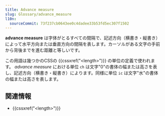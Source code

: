 ```yaml
---
title: Advance measure
slug: Glossary/advance_measure
l10n:
  sourceCommit: 73f237cb0643ee0c4dadee33b53fd5ec307f1502
---
```


**advance measure** は字体がとるすべての間隔で、記述方向（横書き・縦書き）によって水平方向または垂直方向の間隔を表します。カーソルがある文字の手前から背後までを進む距離と等しいです。

この用語は幾つかのCSSの {{cssxref("&lt;length&gt;")}} の単位の定義で使われます。
_advance measure_ における単位 `ch` は文字"0"の書体の幅または高さを表し、記述方向（横書き・縦書き）によります。同様に単位 `ic` は文字"水"の書体の幅または高さを表します。

## 関連情報

- {{cssxref("&lt;length&gt;")}}
